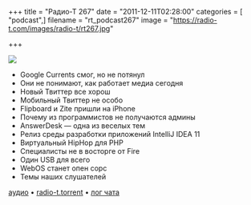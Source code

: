 +++
title = "Радио-Т 267"
date = "2011-12-11T02:28:00"
categories = [ "podcast",]
filename = "rt_podcast267"
image = "https://radio-t.com/images/radio-t/rt267.jpg"

+++

![](https://radio-t.com/images/radio-t/rt267.jpg)

- Google Currents смог, но не потянул
- Они не понимают, как работает медиа сегодня
- Новый Твиттер все хорош
- Мобильный Твиттер не особо
- Flipboard и Zite пришли на iPhone
- Почему из программистов не получаются админы
- AnswerDesk — одна из веселых тем
- Релиз среды разработки приложений IntelliJ IDEA 11
- Виртуальный HipHop для PHP
- Специалисты не в восторге от Fire
- Один USB для всего
- WebOS станет опен сорс
- Темы наших слушателей

[аудио](https://archive.rucast.net/radio-t/media/rt_podcast267.mp3) • [radio-t.torrent](http://www.radio-t.com/torrents/rt_podcast267.mp3.torrent) • [лог чата](http://chat.radio-t.com/logs/radio-t-267.html)<audio src="https://archive.rucast.net/radio-t/media/rt_podcast267.mp3" preload="none"></audio>
